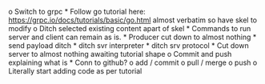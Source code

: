 o  Switch to grpc
    *  Follow go tutorial here: https://grpc.io/docs/tutorials/basic/go.html
        almost verbatim so have skel to modify
    o  Ditch selected existing content apart of skel
        *  Commands to run server and client can remain as is.
        *  Producer cut down to almost nothing
        *  send payload ditch
        *  ditch svr interpreter
        *  ditch srv protocol
        *  Cut down server to almost nothing awaiting tutorial shape
        o  Commit and push explaining what is
            *  Conn to github?
            o  add / commit
            o  pull / merge
            o  push
    o  Literally start adding code as per tutorial